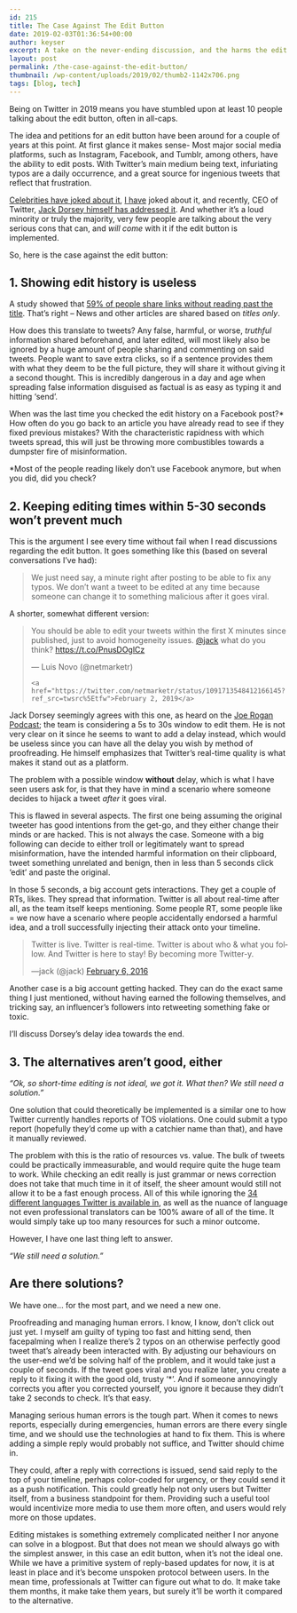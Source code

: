 ```yaml
---
id: 215
title: The Case Against The Edit Button
date: 2019-02-03T01:36:54+00:00
author: keyser
excerpt: A take on the never-ending discussion, and the harms the edit button can bring.
layout: post
permalink: /the-case-against-the-edit-button/
thumbnail: /wp-content/uploads/2019/02/thumb2-1142x706.png
tags: [blog, tech]
---
```

Being on Twitter in 2019 means you have stumbled upon at least 10 people talking about the edit button, often in all-caps.

The idea and petitions for an edit button have been around for a couple of years at this point. At first glance it makes sense- Most major social media platforms, such as Instagram, Facebook, and Tumblr, among others, have the ability to edit posts. With Twitter&#8217;s main medium being text, infuriating typos are a daily occurrence, and a great source for ingenious tweets that reflect that frustration.

[Celebrities have joked about it](https://twitter.com/KimKardashian/status/1006691477471125504), [I have](https://twitter.com/whereskeyser/status/1038696690629402624) joked about it, and recently, CEO of Twitter, [Jack Dorsey himself has addressed it](%5B%3Chttps://www.youtube.com/watch?v=_mP9OmOFxc4&feature=youtu.be&t=4026%3E%5D(%3Chttps://www.youtube.com/watch?v=_mP9OmOFxc4&feature=youtu.be&t=4026%3E)). And whether it&#8217;s a loud minority or truly the majority, very few people are talking about the very serious cons that can, and _will come_ with it if the edit button is implemented.

So, here is the case against the edit button:

## 1. Showing edit history is useless

A study showed that [59% of people share links without reading past the title](https://www.washingtonpost.com/news/the-intersect/wp/2016/06/16/six-in-10-of-you-will-share-this-link-without-reading-it-according-to-a-new-and-depressing-study/). That&#8217;s right &#8211; News and other articles are shared based on _titles only_.

How does this translate to tweets? Any false, harmful, or worse, _truthful_ information shared beforehand, and later edited, will most likely also be ignored by a huge amount of people sharing and commenting on said tweets. People want to save extra clicks, so if a sentence provides them with what they deem to be the full picture, they will share it without giving it a second thought. This is incredibly dangerous in a day and age when spreading false information disguised as factual is as easy as typing it and hitting &#8216;send&#8217;.

When was the last time you checked the edit history on a Facebook post?* How often do you go back to an article you have already read to see if they fixed previous mistakes? With the characteristic rapidness with which tweets spread, this will just be throwing more combustibles towards a dumpster fire of misinformation.

*Most of the people reading likely don&#8217;t use Facebook anymore, but when you did, did you check?

## 2. Keeping editing times within 5-30 seconds won&#8217;t prevent much

This is the argument I see every time without fail when I read discussions regarding the edit button. It goes something like this (based on several conversations I&#8217;ve had):

<blockquote class="wp-block-quote">
  <p>
    We just need say, a minute right after posting to be able to fix any typos. We don&#8217;t want a tweet to be edited at any time because someone can change it to something malicious after it goes viral.
  </p>
</blockquote>

A shorter, somewhat different version:

<div class = "center">
  <blockquote class="twitter-tweet" data-width="500" data-dnt="true">
    <p lang="en" dir="ltr">
      You should be able to edit your tweets within the first X minutes since published, just to avoid homogeneity issues. <a href="https://twitter.com/jack?ref_src=twsrc%5Etfw">@jack</a> what do you think? <a href="https://t.co/PnusDOglCz">https://t.co/PnusDOglCz</a>
    </p>&mdash; Luis Novo (@netmarketr) 
    
    <a href="https://twitter.com/netmarketr/status/1091713548412166145?ref_src=twsrc%5Etfw">February 2, 2019</a>
  </blockquote>
</div>

Jack Dorsey seemingly agrees with this one, as heard on the [Joe Rogan Podcast](https://youtu.be/_mP9OmOFxc4?t=4839); the team is considering a 5s to 30s window to edit them. He is not very clear on it since he seems to want to add a delay instead, which would be useless since you can have all the delay you wish by method of proofreading. He himself emphasizes that Twitter&#8217;s real-time quality is what makes it stand out as a platform.

The problem with a possible window **without** delay, which is what I have seen users ask for, is that they have in mind a scenario where someone decides to hijack a tweet _after_ it goes viral.

This is flawed in several aspects. The first one being assuming the original tweeter has good intentions from the get-go, and they either change their minds or are hacked. This is not always the case. Someone with a big following can decide to either troll or legitimately want to spread misinformation, have the intended harmful information on their clipboard, tweet something unrelated and benign, then in less than 5 seconds click &#8216;edit&#8217; and paste the original.

In those 5 seconds, a big account gets interactions. They get a couple of RTs, likes. They spread that information. Twitter is all about real-time after all, as the team itself keeps mentioning. Some people RT, some people like = we now have a scenario where people accidentally endorsed a harmful idea, and a troll successfully injecting their attack onto your timeline.


<div class = "center">
<blockquote class="twitter-tweet"><p lang="en" dir="ltr">Twitter is live. Twitter is real-time. Twitter is about who &amp; what you follow. And Twitter is here to stay! By becoming more Twitter-y.</p> <p>&mdash;jack (@jack) <a href="https://twitter.com/jack/status/696081671293001728?ref_src=twsrc%5Etfw">February 6, 2016</a></p></blockquote> <script async src="https://platform.twitter.com/widgets.js" charset="utf-8"></script>
</div>

Another case is a big account getting hacked. They can do the exact same thing I just mentioned, without having earned the following themselves, and tricking say, an influencer&#8217;s followers into retweeting something fake or toxic.

I&#8217;ll discuss Dorsey&#8217;s delay idea towards the end.

## 3. The alternatives aren&#8217;t good, either

_&#8220;Ok, so short-time editing is not ideal, we got it. What then? We still need a solution.&#8221;_

One solution that could theoretically be implemented is a similar one to how Twitter currently handles reports of TOS violations. One could submit a typo report (hopefully they&#8217;d come up with a catchier name than that), and have it manually reviewed.

The problem with this is the ratio of resources vs. value. The bulk of tweets could be practically immeasurable, and would require quite the huge team to work. While checking an edit really is just grammar or news correction does not take that much time in it of itself, the sheer amount would still not allow it to be a fast enough process. All of this while ignoring the [34 different languages Twitter is available in](https://developer.twitter.com/en/docs/twitter-for-websites/twitter-for-websites-supported-languages/overview.html), as well as the nuance of language not even professional translators can be 100% aware of all of the time. It would simply take up too many resources for such a minor outcome.

However, I have one last thing left to answer.

_&#8220;We still need a solution.&#8221;_

## Are there solutions?

We have one&#8230; for the most part, and we need a new one.

Proofreading and managing human errors. I know, I know, don&#8217;t click out just yet. I myself am guilty of typing too fast and hitting send, then facepalming when I realize there&#8217;s 2 typos on an otherwise perfectly good tweet that&#8217;s already been interacted with. By adjusting our behaviours on the user-end we&#8217;d be solving half of the problem, and it would take just a couple of seconds. If the tweet goes viral and you realize later, you create a reply to it fixing it with the good old, trusty &#8216;*&#8217;. And if someone annoyingly corrects you after you corrected yourself, you ignore it because they didn&#8217;t take 2 seconds to check. It&#8217;s that easy.

Managing serious human errors is the tough part. When it comes to news reports, especially during emergencies, human errors are there every single time, and we should use the technologies at hand to fix them. This is where adding a simple reply would probably not suffice, and Twitter should chime in.

They could, after a reply with corrections is issued, send said reply to the top of your timeline, perhaps color-coded for urgency, or they could send it as a push notification. This could greatly help not only users but Twitter itself, from a business standpoint for them. Providing such a useful tool would incentivize more media to use them more often, and users would rely more on those updates.

Editing mistakes is something extremely complicated neither I nor anyone can solve in a blogpost. But that does not mean we should always go with the simplest answer, in this case an edit button, when it&#8217;s not the ideal one. While we have a primitive system of reply-based updates for now, it is at least in place and it&#8217;s become unspoken protocol between users. In the mean time, professionals at Twitter can figure out what to do. It make take them months, it make take them years, but surely it&#8217;ll be worth it compared to the alternative.